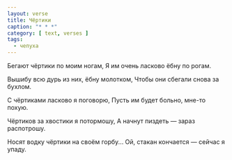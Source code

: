 ```yaml
---
layout: verse
title: Чёртики
caption: "* * *"
category: [ text, verses ]
tags:
  - чепуха
---
```

Бегают чёртики по моим ногам,
Я им очень ласково ёбну по рогам.

Вышибу всю дурь из них, ёбну молотком,
Чтобы они сбегали снова за бухлом.

С чёртиками ласково я поговорю,
Пусть им будет больно, мне-то похую.

Чёртиков за хвостики я потормошу,
А начнут пиздеть — зараз распотрошу.

Носят водку чёртики на своём горбу...
Ой, стакан кончается — сейчас я упаду.
